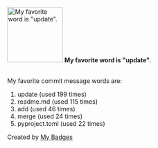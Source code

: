 <img src="https://my-badges.github.io/my-badges/favorite-word.png" alt="My favorite word is &quot;update&quot;." title="My favorite word is &quot;update&quot;." width="128">
<strong>My favorite word is &quot;update&quot;.</strong>
<br><br>

My favorite commit message words are:

1. update (used 199 times)
2. readme.md (used 115 times)
3. add (used 46 times)
4. merge (used 24 times)
5. pyproject.toml (used 22 times)


Created by <a href="https://github.com/my-badges/my-badges">My Badges</a>